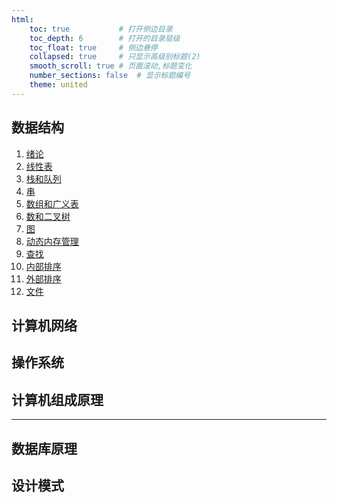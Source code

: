 ```yaml
---
html:
    toc: true           # 打开侧边目录
    toc_depth: 6        # 打开的目录层级
    toc_float: true     # 侧边悬停
    collapsed: true     # 只显示高级别标题(2)
    smooth_scroll: true # 页面滚动,标题变化
    number_sections: false  # 显示标题编号
    theme: united
--- 
```



## 数据结构
1. [绪论]()
2. [线性表](/数据结构/2.html)
3. [栈和队列]()
4. [串]()
5. [数组和广义表]()
6. [数和二叉树]()
7. [图]()
8. [动态内存管理]()
9. [查找]()
10. [内部排序]()
11. [外部排序]()
12. [文件]()

## 计算机网络


## 操作系统


## 计算机组成原理


---

## 数据库原理

## 设计模式

